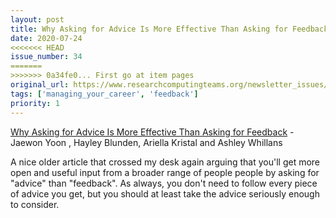 ```yaml
---
layout: post
title: Why Asking for Advice Is More Effective Than Asking for Feedback - Jaewon Yoon , Hayley Blunden, Ariella Kristal and Ashley Whillans
date: 2020-07-24
<<<<<<< HEAD
issue_number: 34
=======
>>>>>>> 0a34fe0... First go at item pages
original_url: https://www.researchcomputingteams.org/newsletter_issues/0034
tags: ['managing_your_career', 'feedback']
priority: 1
---
```


<!-- markdownlint-disable MD033 -->
<!-- markdownlint-disable MD041 -->
<!-- markdownlint-disable MD049 -->

[Why Asking for Advice Is More Effective Than Asking for Feedback](https://hbr.org/2019/09/why-asking-for-advice-is-more-effective-than-asking-for-feedback) - Jaewon Yoon , Hayley Blunden, Ariella Kristal and Ashley Whillans

A nice older article that crossed my desk again arguing that you'll get more open and useful input from a broader range of people people by asking for "advice" than "feedback". As always, you don't need to follow every piece of advice you get, but you should at least take the advice seriously enough to consider.

